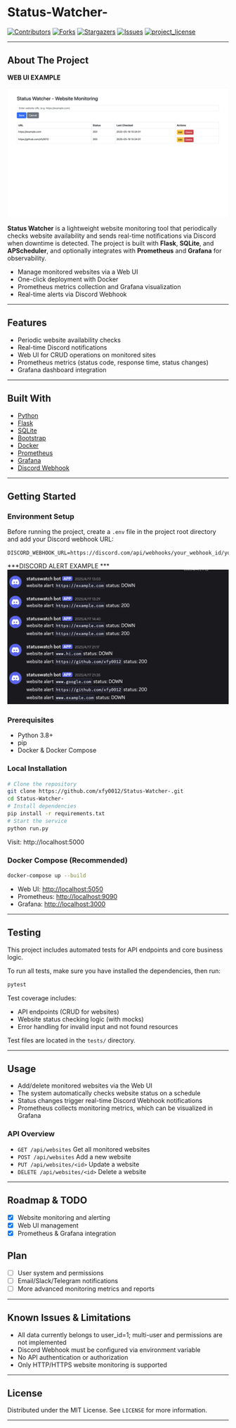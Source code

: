 # Status-Watcher-

[![Contributors][contributors-shield]][contributors-url]
[![Forks][forks-shield]][forks-url]
[![Stargazers][stars-shield]][stars-url]
[![Issues][issues-shield]][issues-url]
[![project_license][license-shield]][license-url]

---

## About The Project

**WEB UI EXAMPLE**

![Web UI Screenshot](assets/web_ui.png)

**Status Watcher** is a lightweight website monitoring tool that periodically checks website availability and sends real-time notifications via Discord when downtime is detected. The project is built with **Flask**, **SQLite**, and **APScheduler**, and optionally integrates with **Prometheus** and **Grafana** for observability.

- Manage monitored websites via a Web UI
- One-click deployment with Docker
- Prometheus metrics collection and Grafana visualization
- Real-time alerts via Discord Webhook

---

## Features
- Periodic website availability checks
- Real-time Discord notifications
- Web UI for CRUD operations on monitored sites
- Prometheus metrics (status code, response time, status changes)
- Grafana dashboard integration

---

## Built With
* [Python](https://www.python.org/)
* [Flask](https://flask.palletsprojects.com/)
* [SQLite](https://www.sqlite.org/)
* [Bootstrap](https://getbootstrap.com/)
* [Docker](https://www.docker.com/)
* [Prometheus](https://prometheus.io/)
* [Grafana](https://grafana.com/)
* [Discord Webhook](https://discord.com/developers/docs/resources/webhook)

---

## Getting Started

### Environment Setup
Before running the project, create a `.env` file in the project root directory and add your Discord webhook URL:

```env
DISCORD_WEBHOOK_URL=https://discord.com/api/webhooks/your_webhook_id/your_webhook_token
```
***DISCORD ALERT EXAMPLE ***
![discordexample](assets/discord-alert.png)
### Prerequisites
- Python 3.8+
- pip
- Docker & Docker Compose

### Local Installation
```bash
# Clone the repository
git clone https://github.com/xfy0012/Status-Watcher-.git
cd Status-Watcher-
# Install dependencies
pip install -r requirements.txt
# Start the service
python run.py
```
Visit: http://localhost:5000

### Docker Compose (Recommended)
```bash
docker-compose up --build
```
- Web UI: [http://localhost:5050](http://localhost:5050)
- Prometheus: [http://localhost:9090](http://localhost:9090)
- Grafana: [http://localhost:3000](http://localhost:3000)

---

## Testing

This project includes automated tests for API endpoints and core business logic.

To run all tests, make sure you have installed the dependencies, then run:

```bash
pytest
```

Test coverage includes:
- API endpoints (CRUD for websites)
- Website status checking logic (with mocks)
- Error handling for invalid input and not found resources

Test files are located in the `tests/` directory.

---

## Usage
- Add/delete monitored websites via the Web UI
- The system automatically checks website status on a schedule
- Status changes trigger real-time Discord Webhook notifications
- Prometheus collects monitoring metrics, which can be visualized in Grafana

### API Overview
- `GET /api/websites` Get all monitored websites
- `POST /api/websites` Add a new website
- `PUT /api/websites/<id>` Update a website
- `DELETE /api/websites/<id>` Delete a website

---

## Roadmap & TODO
- [x] Website monitoring and alerting
- [x] Web UI management
- [x] Prometheus & Grafana integration

## Plan 
- [ ] User system and permissions
- [ ] Email/Slack/Telegram notifications
- [ ] More advanced monitoring metrics and reports

---

## Known Issues & Limitations
- All data currently belongs to user_id=1; multi-user and permissions are not implemented
- Discord Webhook must be configured via environment variable
- No API authentication or authorization
- Only HTTP/HTTPS website monitoring is supported

---

## License

Distributed under the MIT License. See `LICENSE` for more information.

---

[contributors-shield]: https://img.shields.io/github/contributors/xfy0012/Status-Watcher-.svg?style=for-the-badge
[contributors-url]: https://github.com/xfy0012/Status-Watcher-/graphs/contributors
[forks-shield]: https://img.shields.io/github/forks/xfy0012/Status-Watcher-.svg?style=for-the-badge
[forks-url]: https://github.com/xfy0012/Status-Watcher-/network/members
[stars-shield]: https://img.shields.io/github/stars/xfy0012/Status-Watcher-.svg?style=for-the-badge
[stars-url]: https://github.com/xfy0012/Status-Watcher-/stargazers
[issues-shield]: https://img.shields.io/github/issues/xfy0012/Status-Watcher-.svg?style=for-the-badge
[issues-url]: https://github.com/xfy0012/Status-Watcher-/issues
[license-shield]: https://img.shields.io/github/license/xfy0012/Status-Watcher-.svg?style=for-the-badge
[license-url]: https://github.com/xfy0012/Status-Watcher-/blob/main/LICENSE



